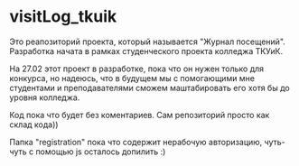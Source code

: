 # visitLog_tkuik

Это реапозиторий проекта, который называется "Журнал посещений". Разработка начата в рамках студенческого проекта колледжа ТКУиК.

На 27.02 этот проект в разработке, пока что он нужен только для конкурса, но надеюсь, что в будущем мы с помогающими мне студентами и преподавателями сможем маштабировать его хотя бы до уровня колледжа. 

Код пока что будет без коментариев. Сам репозиторий просто как склад кода))

Папка "registration" пока что содержит нерабочую авторизацию, чуть-чуть с помощью js осталось допилить :)
